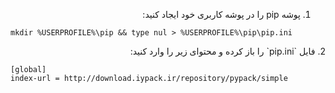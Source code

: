 <div dir="rtl">

1. پوشه pip را در پوشه کاربری خود ایجاد کنید:

</div>

```shell
mkdir %USERPROFILE%\pip && type nul > %USERPROFILE%\pip\pip.ini
```
<div dir="rtl">   
2. فایل `pip.ini` را باز کرده و محتوای زیر را وارد کنید:

</div>

   ```plaintext
   [global]
   index-url = http://download.iypack.ir/repository/pypack/simple
   ```
